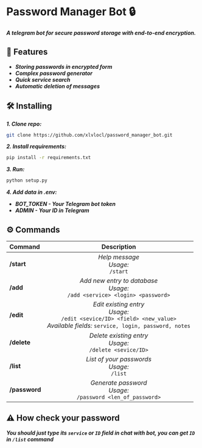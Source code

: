 # Password Manager Bot 🔒

***A telegram bot for secure password storage with end-to-end encryption.***

## 📌 Features

- ***Storing passwords in encrypted form***
- ***Complex password generator***
- ***Quick service search***
- ***Automatic deletion of messages***

## 🛠 Installing

***1. Clone repo:***
```bash
git clone https://github.com/xlvlocl/password_manager_bot.git
```
***2. Install requirements:***

```bash
pip install -r requirements.txt
```

***3. Run:***
```bash
python setup.py
```

***4. Add data in .env:***
- ***BOT_TOKEN - Your Telegram bot token***
- ***ADMIN - Your ID in Telegram***

## ⚙️ Commands

| Command       |                                                               Description                                                                |
|:--------------|:----------------------------------------------------------------------------------------------------------------------------------------:|
| **/start**    |                                                _Help message_  <br/>_Usage:_<br/>`/start`                                                | 
| **/add**      |                            _Add new entry to database_<br/>_Usage:_ <br/>`/add <service> <login> <password>`                             |
| **/edit**     | _Edit existing entry_<br/>_Usage:_<br/>`/edit <sevice/ID> <field> <new_value>`<br/>_Available fields:_ `service, login, password, notes` |
| **/delete**   |                                      _Delete existing entry_<br/>_Usage:_<br/>`/delete <sevice/ID>`                                      |
| **/list**     |                                            _List of your passwords_<br/>_Usage:_<br/>`/list`                                             |
| **/password** |                                    _Generate password_<br/>_Usage:_<br/>`/password <len_of_password>`                                    |

## ⚠️ How check your password

***You should just type its `service` or `ID` field in chat with bot, you can get `ID` in `/list` command***

